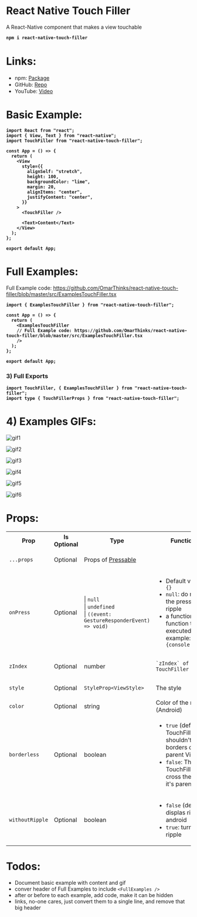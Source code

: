 # React Native Touch Filler

A React-Native component that makes a view touchable

<b>

```bash
npm i react-native-touch-filler
```

</b>

# Links:

- npm: [Package](https://www.npmjs.com/package/react-native-touch-filler) [<img src="https://github.com/OmarThinks/react-native-touch-filler/blob/master/media/images/Npm-logo.svg?raw=true" height="15"/>](https://www.npmjs.com/package/react-native-touch-filler)
- GitHub: [Repo](https://github.com/OmarThinks/react-native-touch-filler) [<img src="https://github.com/OmarThinks/react-native-touch-filler/blob/master/media/images/GitHub_Invertocat_Logo.svg?raw=true" height="15"/>](https://github.com/OmarThinks/react-native-touch-filler)
- YouTube: [Video](https://www.youtube.com/watch?v=hmNTLzLNAwk) [<img src="https://github.com/OmarThinks/react-native-touch-filler/blob/master/media/images/YouTube_icon.svg?raw=true" height="15"/>](https://www.youtube.com/watch?v=hmNTLzLNAwk)

# Basic Example:

<b>

```tsx
import React from "react";
import { View, Text } from "react-native";
import TouchFiller from "react-native-touch-filler";

const App = () => {
  return (
    <View
      style={{
        alignSelf: "stretch",
        height: 100,
        backgroundColor: "lime",
        margin: 20,
        alignItems: "center",
        justifyContent: "center",
      }}
    >
      <TouchFiller />

      <Text>Content</Text>
    </View>
  );
};

export default App;
```

</b>

# Full Examples:

Full Example code: https://github.com/OmarThinks/react-native-touch-filler/blob/master/src/ExamplesTouchFiller.tsx

<b>

```tsx
import { ExamplesTouchFiller } from "react-native-touch-filler";

const App = () => {
  return (
    <ExamplesTouchFiller
    // Full Example code: https://github.com/OmarThinks/react-native-touch-filler/blob/master/src/ExamplesTouchFiller.tsx
    />
  );
};

export default App;
```

</b>

### 3) Full Exports

<b>

```tsx
import TouchFiller, { ExamplesTouchFiller } from "react-native-touch-filler";
import type { TouchFillerProps } from "react-native-touch-filler";
```

</b>

# 4) Examples GIFs:

![gif1](https://github.com/OmarThinks/react-native-touch-filler/blob/master/media/videos/1.gif?raw=true)

![gif2](https://github.com/OmarThinks/react-native-touch-filler/blob/master/media/videos/2.gif?raw=true)

![gif3](https://github.com/OmarThinks/react-native-touch-filler/blob/master/media/videos/3.gif?raw=true)

![gif4](https://github.com/OmarThinks/react-native-touch-filler/blob/master/media/videos/4.gif?raw=true)

![gif5](https://github.com/OmarThinks/react-native-touch-filler/blob/master/media/videos/5.gif?raw=true)

![gif6](https://github.com/OmarThinks/react-native-touch-filler/blob/master/media/videos/6.gif?raw=true)

# Props:

<table>

<tr>
  <th>Prop</th>
  <th>Is Optional</th>
  <th>Type</th>
  <th>Functionality</th>
  <th>Default Value</th>
</tr>

<tr>
  <td>
  
  `...props`
  
  </td>
  <td>Optional</td>
  <td>

Props of [Pressable](https://reactnative.dev/docs/pressable#props)

  </td>
  <td></td>
</tr>

<tr>
  <td>
  
  <code>onPress</code>
  
  </td>
  <td>Optional</td>
  <td>
  
  | `null`\
  | `undefined`\
  | `((event: GestureResponderEvent) => void)`

  </td>
  <td>
  
  - Default value: `()=>{}`
  - `null`: do not activate the press or the ripple
  - a function: The function the be executed on press, example: `()=>{console.log("Hi")}` 
  
  </td>
  <th>

`()=>{}`

  </th>
</tr>

<tr>
  <td> <code>zIndex</code></td>
  <td>Optional</td>
  <td>number</td>
  <td>
  
    
    `zIndex` of the TouchFiller

  </td>
  <th><code>1</code></th>
</tr>

<tr>
  <td> <code>style</code></td>
  <td>Optional</td>
  <td>
  
  `StyleProp<ViewStyle>`
  
  </td>
  <td>The style</td>
  <th><code>undefined</code></th>
</tr>

<tr>
  <td> <code>color</code></td>
  <td>Optional</td>
  <td>string</td>
  <td>Color of the ripple (Android)</td>
  <th><code>"grey"</code></th>
</tr>

<tr>
  <td> <code>borderless</code></td>
  <td>Optional</td>
  <td>boolean</td>
  <td>
  
  - `true` (default): The TouchFiller shouldn't cross the borders of it's parent View
  - `false`: The TouchFiller can cross the borders of it's parent View

  </td>
  <th><code>true</code></th>
</tr>

<tr>
  <td> <code>withoutRipple</code></td>
  <td>Optional</td>
  <td>boolean</td>
  <td>
  
  - `false` (default): displas ripple for android
  - `true`: turns off the ripple

  </td>
  <th><code>false</code></th>
</tr>

</table>

# Todos:

- Document basic example with content and gif
- conver header of Full Examples to include `<FullExamples />`
- after or before to each example, add code, make it can be hidden
- links, no-one cares, just convert them to a single line, and remove that big header

